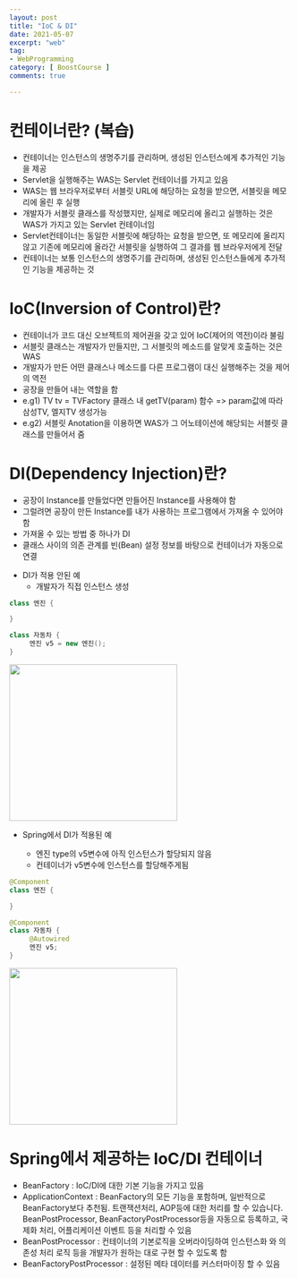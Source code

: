 ```yaml
---
layout: post
title: "IoC & DI"
date: 2021-05-07
excerpt: "web"
tag:
- WebProgramming
category: [ BoostCourse ]
comments: true

---
```


# 컨테이너란? (복습)

- 컨테이너는 인스턴스의 생명주기를 관리하며, 생성된 인스턴스에게 추가적인 기능을 제공
- Servlet을 실행해주는 WAS는 Servlet 컨테이너를 가지고 있음
- WAS는 웹 브라우저로부터 서블릿 URL에 해당하는 요청을 받으면, 서블릿을 메모리에 올린 후 실행
- 개발자가 서블릿 클래스를 작성했지만, 실제로 메모리에 올리고 실행하는 것은 WAS가 가지고 있는 Servlet 컨테이너임
- Servlet컨테이너는 동일한 서블릿에 해당하는 요청을 받으면, 또 메모리에 올리지 않고 기존에 메모리에 올라간 서블릿을 실행하여 그 결과를 웹 브라우저에게 전달
- 컨테이너는 보통 인스턴스의 생명주기를 관리하며, 생성된 인스턴스들에게 추가적인 기능을 제공하는 것

# IoC(Inversion of Control)란?

- 컨테이너가 코드 대신 오브젝트의 제어권을 갖고 있어 IoC(제어의 역전)이라 불림
- 서블릿 클래스는 개발자가 만들지만, 그 서블릿의 메소드를 알맞게 호출하는 것은 WAS
- 개발자가 만든 어떤 클래스나 메소드를 다른 프로그램이 대신 실행해주는 것을 제어의 역전
- 공장을 만들어 내는 역할을 함
- e.g1) TV tv = TVFactory 클래스 내 getTV(param) 함수  => param값에 따라 삼성TV, 엘지TV 생성가능 
- e.g2) 서블릿 Anotation을 이용하면 WAS가 그 어노테이션에 해당되는 서블릿 클래스를 만들어서 줌


# DI(Dependency Injection)란?

- 공장이 Instance를 만들었다면 만들어진 Instance를 사용해야 함
- 그럴려면 공장이 만든 Instance를 내가 사용하는 프로그램에서 가져올 수 있어야 함
- 가져올 수 있는 방법 중 하나가 DI
- 클래스 사이의 의존 관계를 빈(Bean) 설정 정보를 바탕으로 컨테이너가 자동으로 연결


* DI가 적용 안된 예
    - 개발자가 직접 인스턴스 생성

```java
class 엔진 {

}

class 자동차 {
     엔진 v5 = new 엔진();
}
```

<img src = "https://traveloving2030.github.io/jiwon/assets/img/post/부스트코스/39.jpg" height="280" width="300" />



* Spring에서 DI가 적용된 예

    - 엔진 type의 v5변수에 아직 인스턴스가 할당되지 않음
    - 컨테이너가 v5변수에 인스턴스를 할당해주게됨

```java
@Component
class 엔진 {

}

@Component
class 자동차 {
     @Autowired
     엔진 v5;
}
```

<img src = "https://traveloving2030.github.io/jiwon/assets/img/post/부스트코스/40.jpg" height="280" width="300" />

# Spring에서 제공하는 IoC/DI 컨테이너

- BeanFactory : IoC/DI에 대한 기본 기능을 가지고 있음
- ApplicationContext : BeanFactory의 모든 기능을 포함하며, 일반적으로 BeanFactory보다 추천됨. 트랜잭션처리, AOP등에 대한 처리를 할 수 있습니다. BeanPostProcessor, BeanFactoryPostProcessor등을 자동으로 등록하고, 국제화 처리, 어플리케이션 이벤트 등을 처리할 수 있음
- BeanPostProcessor : 컨테이너의 기본로직을 오버라이딩하여 인스턴스화 와 의존성 처리 로직 등을 개발자가 원하는 대로 구현 할 수 있도록 함
- BeanFactoryPostProcessor : 설정된 메타 데이터를 커스터마이징 할 수 있음
